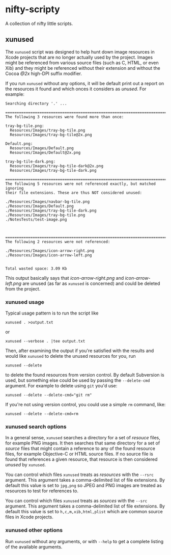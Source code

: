 # nifty-scripty

A collection of nifty little scripts.

## xunused

The `xunused` script was designed to help hunt down image resources in
Xcode projects that are no longer actually used by the project. Images
might be referenced from various source files (such as C, HTML, or even
Xib) and they might be referenced without their extension and without
the Cocoa *@2x* high-DPI suffix modifier.

If you run `xunused` without any options, it will be default print out a
report on the resources it found and which onces it considers as
_unused_. For example: 

	Searching directory '.' ...

	===============================================================================
	The following 3 resources were found more than once:

	tray-bg-tile.png:
	  Resources/Images/tray-bg-tile.png
	  Resources/Images/tray-bg-tile@2x.png

	Default.png:
	  Resources/Images/Default.png
	  Resources/Images/Default@2x.png

	tray-bg-tile-dark.png:
	  Resources/Images/tray-bg-tile-dark@2x.png
	  Resources/Images/tray-bg-tile-dark.png

	===============================================================================
	The following 5 resources were not referenced exactly, but matched ignoring
	their file extensions. These are thus NOT considered unused:

	./Resources/Images/navbar-bg-tile.png
	./Resources/Images/Default.png
	./Resources/Images/tray-bg-tile-dark.png
	./Resources/Images/tray-bg-tile.png
	./NotesTests/test-image.png



	===============================================================================
	The following 2 resources were not referenced:

	./Resources/Images/icon-arrow-right.png
	./Resources/Images/icon-arrow-left.png


	Total wasted space: 3.09 Kb

This output basically says that *icon-arrow-right.png* and
*icon-arrow-left.png* are unused (as far as `xunused` is concerned) and
could be deleted from the project.

### xunused usage

Typical usage pattern is to run the script like

	xunused . >output.txt

or

	xunused --verbose . |tee output.txt

Then, after examining the output if you're satisfied with the results
and would like `xunused` to delete the unused resources for you, run

	xunused --delete

to delete the found resources from version control. By default
Subversion is used, but something else could be used by passing the
`--delete-cmd` argument. For example to delete using `git` you'd use:

	xunused --delete --delete-cmd="git rm"

If you're not using version control, you could use a simple `rm`
command, like:

	xunused --delete --delete-cmd=rm
	
### xunused search options

In a general sense, `xunused` searches a directory for a set of
*resouce* files, for example PNG images. It then searches that same
directory for a set of *source* files that might contain a reference to
any of the found resource files, for example Objective-C or HTML source
files. If no source file is found that references a given resource, that
resource is then considered _unused_ by `xunused`.

You can control which files `xunused` treats as *resources* with the
`--rsrc` argument. This argument takes a comma-delimited list of file
extensions. By default this value is set to `jpg,png` so JPEG and PNG
images are treated as resources to test for references to.

You can control which files `xunused` treats as *sources* with the
`--src` argument. This argument takes a comma-delimited list of file
extensions. By default this value is set to `h,c,m,xib,html,plist` which
are common source files in Xcode projects.

### xunused other options

Run `xunused` without any arguments, or with `--help` to get a complete
listing of the available arguments.
